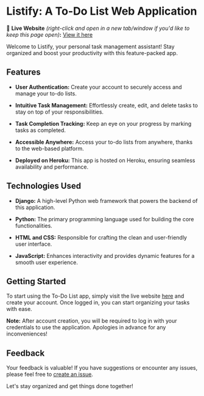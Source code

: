 # Listify: A To-Do List Web Application

🚀 **Live Website** _(right-click and open in a new tab/window if you'd like to keep this page open)_**:** [View it here](https://listify-5c4db7d4f276.herokuapp.com/accounts/login/?next=/)

Welcome to Listify, your personal task management assistant! Stay organized and boost your productivity with this feature-packed app.

## Features

- **User Authentication:** Create your account to securely access and manage your to-do lists.

- **Intuitive Task Management:** Effortlessly create, edit, and delete tasks to stay on top of your responsibilities.

- **Task Completion Tracking:** Keep an eye on your progress by marking tasks as completed.

- **Accessible Anywhere:** Access your to-do lists from anywhere, thanks to the web-based platform.

- **Deployed on Heroku:** This app is hosted on Heroku, ensuring seamless availability and performance.

## Technologies Used

- **Django:** A high-level Python web framework that powers the backend of this application.

- **Python:** The primary programming language used for building the core functionalities.

- **HTML and CSS:** Responsible for crafting the clean and user-friendly user interface.

- **JavaScript:** Enhances interactivity and provides dynamic features for a smooth user experience.

## Getting Started

To start using the To-Do List app, simply visit the live website [here](https://listify-5c4db7d4f276.herokuapp.com/accounts/login/?next=/) and create your account. Once logged in, you can start organizing your tasks with ease.

**Note:** After account creation, you will be required to log in with your credentials to use the application. Apologies in advance for any inconveniences!

## Feedback

Your feedback is valuable! If you have suggestions or encounter any issues, please feel free to [create an issue](https://github.com/your-username/to-do-list/issues).


Let's stay organized and get things done together!

